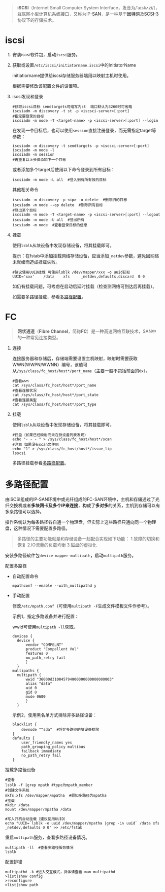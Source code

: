 > **iSCSI**（Internet Small Computer System Interface，发音为/ˈаɪskʌzi/），互联网小型计算机系统接口，又称为IP-[SAN](https://zh.wikipedia.org/wiki/SAN)，是一种基于[因特网](https://zh.wikipedia.org/wiki/%E5%9B%A0%E7%89%B9%E7%BD%91)及[SCSI-3](https://zh.wikipedia.org/wiki/SCSI-3)协议下的存储技术。

# iscsi

1. 安装iscsi软件包，启动`iscsi`服务。

2. 获取或设置`/etc/iscsi/initiatorname.iscsi`中的InitiatorName

   initiatiorname提供给iscsi存储服务器端用以映射主机时使用。

   根据需要修改该配置文件的设置项。

3. iscsi发现和登录

   ```shell
   #获取iscsi目标 sendtargets可缩写为st  端口默认为3260时可省略
   iscsiadm -m discovery -t st -p <iscsci-server>[:port]
   #指定要登录的目标
   iscsiadm -m node -T <target-name> -p <iscsi-server>[:port] --login
   ```

   在发现**一个**目标后，也可以使用`session`直接注册登录，而无需指定target等参数：

   ```shell
   iscsiadm -m discovery -t sendtargets -p <iscsci-server>[:port]
   iscsiadm -m node -l
   iscsiadm -m session
   #再重复以上步骤添加下一个目标
   ```

   或者添加多个target后使用以下命令登录到所有目标：

   ```shell
   iscsiadm -m node -L all  #登入到有所有效的目标
   ```

   

   其他相关命令

   ```shell
   iscsiadm -m discovery -p <ip> -o delete  #删除旧的目标
   iscsiadm -m node --op delete  #删除所有目标
   #登出某个目标
   iscsiadm -m node -T <target-name> -p <iscsi-server>[:port] --logout
   iscsiadm -m node -U all  #登出所有
   iscsiadm -m node  #查看登录目标的信息
   ```

4. 挂载

   使用`lsblk`从块设备中发现存储设备，将其挂载即可。

   提示：在fstab中添加挂载网络存储设备，应当添加`_netdev`参数，避免因网络未就绪而造成挂载失败。

   ```shell
   #建议使用UUID挂载 可使用lsblk /dev/mapper/xxx -o uuid获取
   UUID='xxx'    /data    xfs     _netdev,defaults,discard  0 0
   ```

   如仍有挂载问题，可考虑在启动后延时挂载（检查测网络可到达后再挂载）。

   如需要多路径挂载，参看[多路径配置](#多路径配置)。

# FC

> **网状通道**（**Fibre Channel**，简称**FC**）是一种高速网络互联技术，SAN中的一种常见连接类型。

1. 连接

   连接服务器和存储后，存储端需要设置主机映射，映射时需要获取WWN(WWPN/WWNN）编号，该值可从`/sys/class/fc_host/host*/port_name`（主要一般不包括前面的`0x`）。

   ```shell
   #查看wwn
   cat /sys/class/fc_host/host*/port_name
   #查看连接状况
   cat /sys/class/fc_host/host*/port_state
   #查看连接类型
   cat /sys/class/fc_host/host*/port_type
   ```

2. 挂载

   使用`lsblk`从块设备中发现存储设备，将其挂载即可。

   ```shell
   #扫盘（如果已经映射而未在快设备列表发现）
   echo "- - - " > /sys/class/fc_host/host*/scan
   #注意 如果没有scan文件则
   echo "1" > /sys/class/fc_host/host*/issue_lip
   lsscsi
   ```

   多路径挂载参看[多路径配置](#多路径配置)。

# 多路径配置

由iSCSI组成的IP-SAN环境中或光纤组成的FC-SAN环境中，主机和存储通过了光纤交换机或者**多块网卡及多个IP来连接**，构成了**多对多**的关系，主机到存储可以有多条路径可以选择。

操作系统认为每条路径各自通一个物理盘，但实际上这些路径只通向同一个物理盘，这种情况下需要配置多路径。

> 多路径的主要功能就是和存储设备一起配合实现如下功能：
> 1.故障的切换和恢复
> 2.IO流量的负载均衡
> 3.磁盘的虚拟化

安装多路径软件包`device-mapper-multipath`，启动`multipath`服务。



配置多路径

- 自动配置命令

  ```shell
  mpathconf --enable --with_multipathd y
  ```

- 手动配置

  修改`/etc/mpath.conf`（可使用`multipath -F`生成文件模板文件作参考）。

  示例1，指定多路设备并进行配置：

  wwid可使用`multipath -ll`获取。

  ```shell
  devices {
  	device {
  		vendor "COMPELNT"
  		product "Compellent Vol"
  		features 0
  		no_path_retry fail
  		}
  	}
  multipaths {
  	multipath {
  		wwid "36000d310045794000000000000000003"
  		alias "data"
  		uid 0
  		gid 0
  		mode 0600
  		}
  	}
  ```

  示例2，使用黑名单方式排除非多路径设备：

  ```shell
  blacklist {
      devnode "^sda"  #将非多路径的块设备排除
  }
  defaults {
      user_friendly_names yes
      path_grouping_policy multibus
      failback immediate
      no_path_retry fail
  }
  ```



挂载多路径设备

```shell
#查看
lsblk -f |grep mpath #type为mpath_member
#创建文件系统
mkfs.xfs /dev/mapper/mpatha  #假如多路径为mpatha
#挂载
mkdir /data
mount /dev/mapper/mpatha /data

#写入开机自动挂载（建议使用UUID）
echo "UUID=`lsblk -o uuid /dev/mapper/mpatha |grep -iv uuid` /data xfs _netdev,defaults 0 0" >> /etc/fstab
```

重启`multipath`服务，查看多路径设备情况。

```shell
multipath -ll  #查看多路径服务情况
lsblk
```

配置排错

```shell
multipathd -k #进入交互模式，具体请查看 man multipathd
>list|show config
>reconfigure
>list|show path
```

